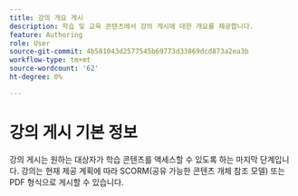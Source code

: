 ```yaml
---
title: 강의 개요 게시
description: 학습 및 교육 콘텐츠에서 강의 게시에 대한 개요를 제공합니다.
feature: Authoring
role: User
source-git-commit: 4b581043d2577545b69773d33869dcd873a2ea3b
workflow-type: tm+mt
source-wordcount: '62'
ht-degree: 0%

---
```


# 강의 게시 기본 정보

강의 게시는 원하는 대상자가 학습 콘텐츠를 액세스할 수 있도록 하는 마지막 단계입니다. 강의는 현재 제공 계획에 따라 SCORM(공유 가능한 콘텐츠 개체 참조 모델) 또는 PDF 형식으로 게시할 수 있습니다.




